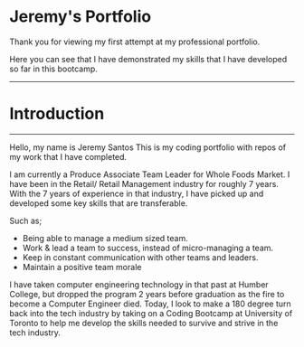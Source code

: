 # Jeremy's Portfolio

Thank you for viewing my first attempt at my professional portfolio.

Here you can see that I have demonstrated my skills that I have developed so far in this bootcamp.

***

# Introduction
***

Hello, my name is Jeremy Santos
This is my coding portfolio with repos of my work that I have completed.

I am currently a Produce Associate Team Leader for Whole Foods Market.
I have been in the Retail/ Retail Management industry for roughly 7 years.
With the 7 years of experience in that industry, I have picked up and developed some key skills that are transferable.

Such as; 
* Being able to manage a medium sized team.
* Work & lead a team to success, instead of micro-managing a team.
* Keep in constant communication with other teams and leaders.
* Maintain a positive team morale

I have taken computer engineering technology in that past at Humber College, but dropped the program 2 years before graduation as the fire to become a Computer Engineer died.
Today, I look to make a 180 degree turn back into the tech industry by taking on a Coding Bootcamp at University of Toronto to help me develop the skills needed to survive and strive in the tech industry.


